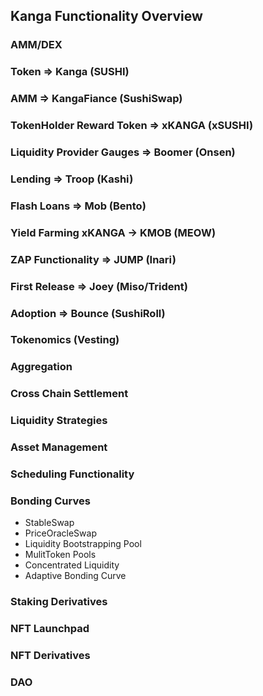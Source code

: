 ## Kanga Functionality Overview

### AMM/DEX

### Token => Kanga (SUSHI)

### AMM => KangaFiance (SushiSwap)

### TokenHolder Reward Token => xKANGA (xSUSHI)

### Liquidity Provider Gauges => Boomer (Onsen)

### Lending => Troop (Kashi)

### Flash Loans => Mob (Bento)

### Yield Farming xKANGA -> KMOB (MEOW)

### ZAP Functionality => JUMP (Inari)

### First Release => Joey (Miso/Trident)

### Adoption => Bounce (SushiRoll)

### Tokenomics (Vesting)

### Aggregation

### Cross Chain Settlement

### Liquidity Strategies

### Asset Management

### Scheduling Functionality

### Bonding Curves

- StableSwap
- PriceOracleSwap
- Liquidity Bootstrapping Pool
- MulitToken Pools
- Concentrated Liquidity
- Adaptive Bonding Curve

### Staking Derivatives

### NFT Launchpad

### NFT Derivatives

### DAO

